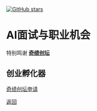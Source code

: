 [![GitHub stars](https://img.shields.io/github/stars/InuyashaYang/JoinAI?style=social)](https://github.com/InuyashaYang/JoinAI)
# AI面试与职业机会
特别鸣谢 **[奇绩创坛](https://apply.miracleplus.com/?s=PRteam)**

## 创业孵化器

[奇绩创坛申请](https://apply.miracleplus.com/?s=PRteam)

[返回](../index.md)


<script src="https://giscus.app/client.js"
        data-repo="InuyashaYang/AIDIY"
        data-repo-id="R_kgDOM1VVTQ"
        data-category="Announcements"
        data-category-id="DIC_kwDOM1VVTc4Ckls_"
        data-mapping="pathname"
        data-strict="0"
        data-reactions-enabled="1"
        data-emit-metadata="0"
        data-input-position="bottom"
        data-theme="preferred_color_scheme"
        data-lang="zh-CN"
        crossorigin="anonymous"
        async>
</script>
